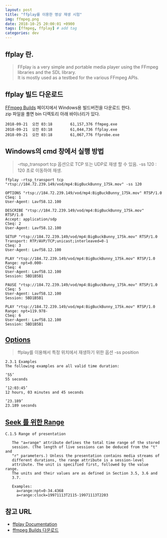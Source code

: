 ```yaml
---
layout: post
title: "ffplay를 이용한 영상 재생 시험"
img: ffmpeg.png
date: 2018-10-25 20:00:01 +0900
tags: [ffmpeg, ffplay] # add tag
categories: dev
---
```


## ffplay 란. 

> FFplay is a very simple and portable media player using the FFmpeg libraries and the SDL library.   
> It is mostly used as a testbed for the various FFmpeg APIs.

## ffplay 빌드 다운로드 

[FFmpeg Builds](https://ffmpeg.zeranoe.com/builds/) 페이지에서 Windows용 빌드버전을 다운로드 한다.  
zip 파일을 풀면 bin 디렉토리 아래 바이너리가 있다. 

```
2018-09-21  오전 03:18        61,157,376 ffmpeg.exe
2018-09-21  오전 03:18        61,044,736 ffplay.exe
2018-09-21  오전 03:18        61,067,776 ffprobe.exe
```

## Windows의 cmd 창에서 실행 방법 
 
> -rtsp_transport tcp 옵션으로 TCP 또는 UDP로 재생 할 수 있음. 
> -ss 120 : 120 초로 이동하여 재생. 

```
ffplay -rtsp_transport tcp "rtsp://184.72.239.149/vod/mp4:BigBuckBunny_175k.mov" -ss 120

OPTIONS "rtsp://184.72.239.149/vod/mp4:BigBuckBunny_175k.mov" RTSP/1.0
CSeq: 1
User-Agent: Lavf58.12.100

DESCRIBE "rtsp://184.72.239.149/vod/mp4:BigBuckBunny_175k.mov" RTSP/1.0
Accept: application/sdp
CSeq: 2
User-Agent: Lavf58.12.100

SETUP "rtsp://184.72.239.149/vod/mp4:BigBuckBunny_175k.mov" RTSP/1.0
Transport: RTP/AVP/TCP;unicast;interleaved=0-1
CSeq: 3
User-Agent: Lavf58.12.100

PLAY "rtsp://184.72.239.149/vod/mp4:BigBuckBunny_175k.mov" RTSP/1.0
Range: npt=0.000-
CSeq: 4
User-Agent: Lavf58.12.100
Session: 5BD1B5B1

PAUSE "rtsp://184.72.239.149/vod/mp4:BigBuckBunny_175k.mov" RTSP/1.0
CSeq: 5
User-Agent: Lavf58.12.100
Session: 5BD1B5B1

PLAY "rtsp://184.72.239.149/vod/mp4:BigBuckBunny_175k.mov" RTSP/1.0
Range: npt=119.978-
CSeq: 6
User-Agent: Lavf58.12.100
Session: 5BD1B5B1
```

## [Options](https://ffmpeg.org/ffmpeg-utils.html#time-duration-syntax)

> ffplay를 이용해서 특정 위치에서 재생하기 위한 옵션 
> -ss position 

```
2.3.1 Examples
The following examples are all valid time duration:

‘55’
55 seconds

‘12:03:45’
12 hours, 03 minutes and 45 seconds

‘23.189’
23.189 seconds
```

## [Seek 를 위한 Range](https://tools.ietf.org/html/rfc2326#appendix-C.1.5)

```
C.1.5 Range of presentation

   The "a=range" attribute defines the total time range of the stored
   session. (The length of live sessions can be deduced from the "t" and
   "r" parameters.) Unless the presentation contains media streams of
   different durations, the range attribute is a session-level
   attribute. The unit is specified first, followed by the value range.
   The units and their values are as defined in Section 3.5, 3.6 and
   3.7.

   Examples:
     a=range:npt=0-34.4368
     a=range:clock=19971113T2115-19971113T2203
```


## 참고 URL
- [ffplay Documentation](https://ffmpeg.org/ffplay.html) 
- [ffmpeg Builds 다운로드](https://ffmpeg.zeranoe.com/builds/)  



